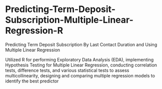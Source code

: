 # Predicting-Term-Deposit-Subscription-Multiple-Linear-Regression-R


Predicting Term Deposit Subscription By Last Contact Duration and Using Multiple Linear Regression


Utilized R for performing Exploratory Data Analysis (EDA), implementing Hypothesis Testing for Multiple Linear Regression, conducting correlation tests, difference tests, and various statistical tests to assess multicollinearity, designing and comparing multiple regression models to identify the best predictor
